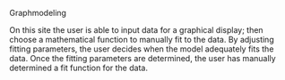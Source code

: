 Graphmodeling

On this site the user is able to input data for a graphical display; then choose a mathematical function to manually fit to the data. By adjusting fitting parameters, the user decides when the model adequately fits the data. Once the fitting parameters are determined, the user has manually determined a fit function for the data.
